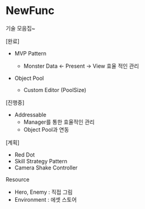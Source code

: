 # NewFunc

기술 모음집~

[완료]

- MVP Pattern
  - Monster Data <- Present -> View 효율 적인 관리
     
- Object Pool
  - Custom Editor (PoolSize)

[진행중]

- Addressable
  - Manager를 통한 효율적인 관리
  - Object Pool과 연동

[계획]

- Red Dot
- Skill Strategy Pattern
- Camera Shake Controller


Resource
- Hero, Enemy : 직접 그림
- Environment : 에셋 스토어
